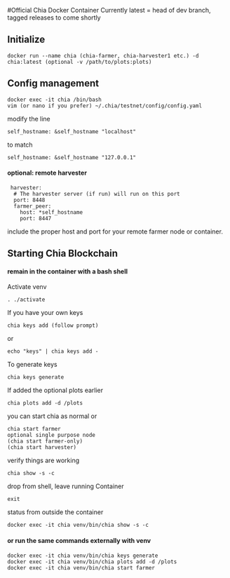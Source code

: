 #Official Chia Docker Container
Currently latest = head of dev branch, tagged releases to come shortly


## Initialize
```
docker run --name chia (chia-farmer, chia-harvester1 etc.) -d chia:latest (optional -v /path/to/plots:plots)
```

## Config management
```
docker exec -it chia /bin/bash
vim (or nano if you prefer) ~/.chia/testnet/config/config.yaml
```

modify the line
```
self_hostname: &self_hostname "localhost"
```
to match
```
self_hostname: &self_hostname "127.0.0.1"
```

#### optional: remote harvester

```
 harvester:
  # The harvester server (if run) will run on this port
  port: 8448
  farmer_peer:
    host: *self_hostname
    port: 8447
```
include the proper host and port for your remote farmer node or container.

## Starting Chia Blockchain

#### remain in the container with a bash shell

Activate venv
```
. ./activate
```

If you have your own keys
```
chia keys add (follow prompt)
```
or
```
echo "keys" | chia keys add -
```

To generate keys
```
chia keys generate
```

If added the optional plots earlier

```
chia plots add -d /plots
```

you can start chia as normal or

```
chia start farmer
optional single purpose node
(chia start farmer-only)
(chia start harvester)
```

verify things are working
```
chia show -s -c
```

drop from shell, leave running Container
```
exit
```

status from outside the container

```
docker exec -it chia venv/bin/chia show -s -c
```

#### or run the same commands externally with venv
```
docker exec -it chia venv/bin/chia keys generate
docker exec -it chia venv/bin/chia plots add -d /plots
docker exec -it chia venv/bin/chia start farmer
```
